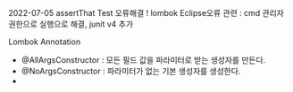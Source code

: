 
 2022-07-05
assertThat Test 오류해결 ! 
lombok Eclipse오류 관련 : cmd 관리자 권한으로 실행으로 해결, junit v4 추가

Lombok Annotation
- @AllArgsConstructor : 모든 필드 값을 파라미터로 받는 생성자를 만든다.
- @NoArgsConstructor : 파라미터가 없는 기본 생성자를 생성한다.
- 

